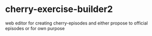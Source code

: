 # cherry-exercise-builder2
web editor for creating cherry-episodes and either propose to official episodes or for own purpose
